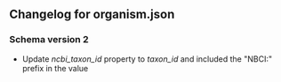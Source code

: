 ## Changelog for organism.json

### Schema version 2
* Update *ncbi_taxon_id* property to *taxon_id* and included the "NBCI:" prefix in the value
